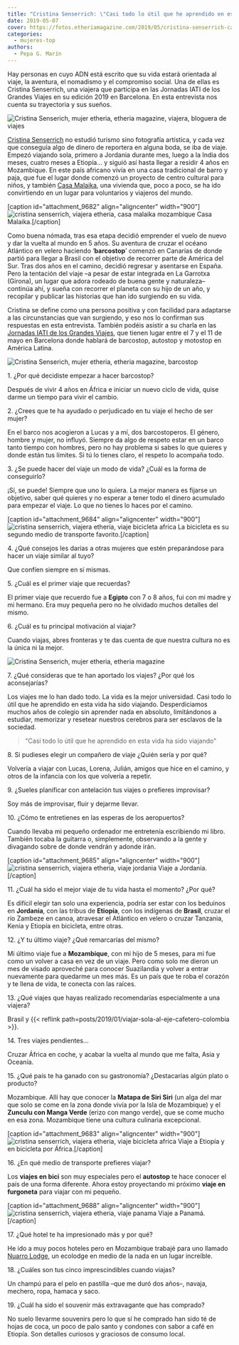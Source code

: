 ```yaml
---
title: "Cristina Senserrich: \"Casi todo lo útil que he aprendido en esta vida ha sido viajando\""
date: 2019-05-07
cover: https://fotos.etheriamagazine.com/2019/05/cristina-senserrich-casa-malaika.jpg
categories: 
  - mujeres-top
authors: 
  - Pepa G. Marín
---
```


Hay personas en cuyo ADN está escrito que su vida estará orientada al viaje, la 
aventura, el nomadismo y el compromiso social. Una de ellas es Cristina Senserrich, una 
viajera que participa en las Jornadas IATI de los Grandes Viajes en su edición 2019 en 
Barcelona. En esta entrevista nos cuenta su trayectoria y sus sueños. 

![Cristina Senserich, mujer etheria, etheria magazine, viajera, bloguera de viajes](https://fotos.etheriamagazine.com/2019/05/Cristina-Senserich-mujer-etheria.jpg)

[Cristina Senserrich](https://www.facebook.com/fotografiasinfronteras) no estudió turismo sino fotografía artística, y cada vez que conseguía algo de dinero de reportera en alguna boda, se iba de viaje. Empezó viajando sola, primero a Jordania durante mes, luego a la India dos meses, cuatro meses a Etiopía... y siguió así hasta llegar a residir 4 años en Mozambique. En este país africano vivía en una casa tradicional de barro y paja, que fue el lugar donde comenzó un proyecto de centro cultural para niños, y también [Casa Malaika](http://www.africasinfronteras.org/proyectos/turismo-responsable/), una vivienda que, poco a poco, se ha ido convirtiendo en un lugar para voluntarios y viajeros del mundo.

\[caption id="attachment\_9682" align="aligncenter" width="900"\]![cristina senserrich, viajera etheria, casa malaika mozambique](https://fotos.etheriamagazine.com/2019/05/casa-malaika-mozambique.jpg "Casa Malaika.") Casa Malaika.\[/caption\]

Como buena nómada, tras esa etapa decidió emprender el vuelo de nuevo y dar la vuelta al mundo en 5 años. Su aventura de cruzar el océano Atlántico en velero haciendo ‘**barcostop**’ comenzó en Canarias de donde partió para llegar a Brasil con el objetivo de recorrer parte de América del Sur. Tras dos años en el camino, decidió regresar y asentarse en España. Pero la tentación del viaje –a pesar de estar integrada en La Garrotxa (Girona), un lugar que adora rodeado de buena gente y naturaleza– continúa ahí, y sueña con recorrer el planeta con su hijo de un año, y recopilar y publicar las historias que han ido surgiendo en su vida.

Cristina se define como una persona positiva y con facilidad para adaptarse a las circunstancias que van surgiendo, y eso nos lo confirman sus respuestas en esta entrevista. También podéis asistir a su charla en las [Jornadas IATI de los Grandes Viajes](https://jornadasgrandesviajes.es/), que tienen lugar entre el 7 y el 11 de mayo en Barcelona donde hablará de barcostop, autostop y motostop en América Latina.

![Cristina Senserich, mujer etheria, etheria magazine, barcostop](https://fotos.etheriamagazine.com/2019/05/Cristina-Senserich-etheria-magazine.jpg)

1\. ¿Por qué decidiste empezar a hacer barcostop? 

Después de vivir 4 años en África e iniciar un nuevo ciclo de vida, quise darme un tiempo para vivir el cambio.

2\. ¿Crees que te ha ayudado o perjudicado en tu viaje el hecho de ser mujer? 

En el barco nos acogieron a Lucas y a mí, dos barcostoperos. El género, hombre y mujer, no influyó. Siempre da algo de respeto estar en un barco tanto tiempo con hombres, pero no hay problema si sabes lo que quieres y donde están tus límites. Si tú lo tienes claro, el respeto lo acompaña todo.

3\. ¿Se puede hacer del viaje un modo de vida? ¿Cuál es la forma de conseguirlo? 

¡Sí, se puede! Siempre que uno lo quiera. La mejor manera es fijarse un objetivo, saber qué quieres y no esperar a tener todo el dinero acumulado para empezar el viaje. Lo que no tienes lo haces por el camino.

\[caption id="attachment\_9684" align="aligncenter" width="900"\]![cristina senserrich, viajera etheria, viaje bicicleta africa](https://fotos.etheriamagazine.com/2019/05/Viajera-etheria-cristina-senserrich-bicicleta.jpg "La bicicleta es su medio de transporte favorito.") La bicicleta es su segundo medio de transporte favorito.\[/caption\]

4\. ¿Qué consejos les darías a otras mujeres que estén preparándose para hacer un viaje 
similar al tuyo? 

Que confíen siempre en sí mismas.

5\. ¿Cuál es el primer viaje que recuerdas? 

El primer viaje que recuerdo fue a **Egipto** con 7 o 8 años, fui con mi madre y mi hermano. Era muy pequeña pero no he olvidado muchos detalles del mismo.

6\. ¿Cuál es tu principal motivación al viajar? 

Cuando viajas, abres fronteras y te das cuenta de que nuestra cultura no es la única ni la mejor.

![Cristina Senserich, mujer etheria, etheria magazine](https://fotos.etheriamagazine.com/2019/05/Cristina-Senserich-etheria-magazine-barcostop.jpg)

7\. ¿Qué consideras que te han aportado los viajes? ¿Por qué los aconsejarías? 

Los viajes me lo han dado todo. La vida es la mejor universidad. Casi todo lo útil que he aprendido en esta vida ha sido viajando. Desperdiciamos muchos años de colegio sin aprender nada en absoluto, limitándonos a estudiar, memorizar y resetear nuestros cerebros para ser esclavos de la sociedad.

> "Casi todo lo útil que he aprendido en esta vida ha sido viajando" 

8\. Si pudieses elegir un compañero de viaje ¿Quién sería y por qué? 

Volvería a viajar con Lucas, Lorena, Julián, amigos que hice en el camino, y otros de la infancia con los que volvería a repetir.

9\. ¿Sueles planificar con antelación tus viajes o prefieres improvisar? 

Soy más de improvisar, fluir y dejarme llevar.

10\. ¿Cómo te entretienes en las esperas de los aeropuertos? 

Cuando llevaba mi pequeño ordenador me entretenía escribiendo mi libro. También tocaba la guitarra o, simplemente, observando a la gente y divagando sobre de donde vendrán y adonde irán.

\[caption id="attachment\_9685" align="aligncenter" width="900"\]![cristina senserrich, viajera etheria, viaje jordania](https://fotos.etheriamagazine.com/2019/05/Viajera-etheria-jordania-cristina-senserrich.jpg "Viaje a Jordania.") Viaje a Jordania.\[/caption\]

11\. ¿Cuál ha sido el mejor viaje de tu vida hasta el momento? ¿Por qué? 

Es difícil elegir tan solo una experiencia, podría ser estar con los beduinos en **Jordania**, con las tribus de **Etiopía**, con los indígenas de **Brasil**, cruzar el río Zambeze en canoa, atravesar el Atlántico en velero o cruzar Tanzania, Kenia y Etiopía en bicicleta, entre otras.

12\. ¿Y tu último viaje? ¿Qué remarcarías del mismo? 

Mi último viaje fue a **Mozambique**, con mi hijo de 5 meses, para mi fue como un volver a casa en vez de un viaje. Pero como solo me dieron un mes de visado aproveché para conocer Suazilandia​ y volver a entrar nuevamente para quedarme un mes más. Es un país que te roba el corazón y te llena de vida, te conecta con las raíces.

13\. ¿Qué viajes que hayas realizado recomendarías especialmente a una viajera? 

Brasil y {{< reflink path=posts/2019/01/viajar-sola-al-eje-cafetero-colombia >}}.

14\. Tres viajes pendientes… 

Cruzar África en coche, y acabar la vuelta al mundo que me falta, Asia y Oceanía.

15\. ¿Qué país te ha ganado con su gastronomía? ¿Destacarías algún plato o producto? 

Mozambique. Allí hay que conocer la **Matapa de Siri Siri** (un alga del mar que solo se come en la zona donde vivía por la Isla de Mozambique) y el **Zunculu con Manga Verde** (erizo con mango verde), que se come mucho en esa zona. Mozambique tiene una cultura culinaria excepcional.

\[caption id="attachment\_9683" align="aligncenter" width="900"\]![cristina senserrich, viajera etheria, viaje bicicleta africa](https://fotos.etheriamagazine.com/2019/05/mujer-etheria-cristina-senserrich.jpg "Viaje a Etiopía y en bicicleta por África.") Viaje a Etiopía y en bicicleta por África.\[/caption\]

16\. ¿En qué medio de transporte prefieres viajar? 

Los **viajes en bici** son muy especiales pero el **autostop** te hace conocer el país de una forma diferente. Ahora estoy proyectando mi próximo **viaje en furgoneta** para viajar con mi pequeño.

\[caption id="attachment\_9688" align="aligncenter" width="900"\]![cristina senserrich, viajera etheria, viaje panama](https://fotos.etheriamagazine.com/2019/05/viaje-panama-cristina-senserrich.jpg "Viaje a Panamá.") Viaje a Panamá.\[/caption\]

17\. ¿Qué hotel te ha impresionado más y por qué? 

He ido a muy pocos hoteles pero en Mozambique trabajé para uno llamado [Nuarro Lodge](https://www.nuarro.com/), un ecolodge en medio de la nada en un lugar increíble.

18\. ¿Cuáles son tus cinco imprescindibles cuando viajas? 

Un champú para el pelo en pastilla –que me duró dos años–, navaja, mechero, ropa, hamaca y saco.

19\. ¿Cuál ha sido el souvenir más extravagante que has comprado? 

No suelo llevarme souvenirs pero lo que sí he comprado han sido té de hojas de coca, un poco de palo santo y condones con sabor a café en Etiopía. Son detalles curiosos y graciosos de consumo local.
